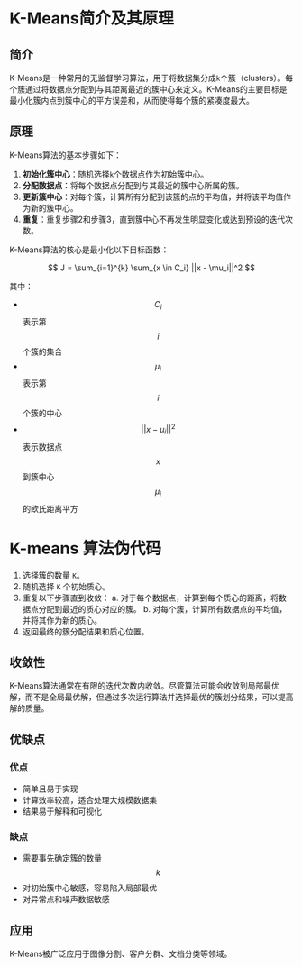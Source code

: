 # K-Means简介及其原理

## 简介

K-Means是一种常用的无监督学习算法，用于将数据集分成`k`个簇（clusters）。每个簇通过将数据点分配到与其距离最近的簇中心来定义。K-Means的主要目标是最小化簇内点到簇中心的平方误差和，从而使得每个簇的紧凑度最大。

## 原理

K-Means算法的基本步骤如下：

1. **初始化簇中心**：随机选择`k`个数据点作为初始簇中心。
2. **分配数据点**：将每个数据点分配到与其最近的簇中心所属的簇。
3. **更新簇中心**：对每个簇，计算所有分配到该簇的点的平均值，并将该平均值作为新的簇中心。
4. **重复**：重复步骤2和步骤3，直到簇中心不再发生明显变化或达到预设的迭代次数。

K-Means算法的核心是最小化以下目标函数：

$$
J = \sum_{i=1}^{k} \sum_{x \in C_i} ||x - \mu_i||^2
$$



其中：

- $$C_i$$ 表示第 $$i$$ 个簇的集合
- $$\mu_i$$ 表示第 $$i$$ 个簇的中心
- $$||x - \mu_i||^2$$ 表示数据点 $$x$$ 到簇中心 $$\mu_i$$ 的欧氏距离平方

# K-means 算法伪代码

1. 选择簇的数量 `K`。
2. 随机选择 `K` 个初始质心。
3. 重复以下步骤直到收敛：
   a. 对于每个数据点，计算到每个质心的距离，将数据点分配到最近的质心对应的簇。
   b. 对每个簇，计算所有数据点的平均值，并将其作为新的质心。
4. 返回最终的簇分配结果和质心位置。

## 收敛性

K-Means算法通常在有限的迭代次数内收敛。尽管算法可能会收敛到局部最优解，而不是全局最优解，但通过多次运行算法并选择最优的簇划分结果，可以提高解的质量。

## 优缺点

### 优点

- 简单且易于实现
- 计算效率较高，适合处理大规模数据集
- 结果易于解释和可视化

### 缺点

- 需要事先确定簇的数量 $$k$$
- 对初始簇中心敏感，容易陷入局部最优
- 对异常点和噪声数据敏感

## 应用

K-Means被广泛应用于图像分割、客户分群、文档分类等领域。
